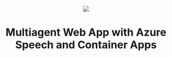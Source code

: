 <p align="center">
  <a href="https://skillicons.dev">
    <img src="https://skillicons.dev/icons?i=azure,react,nodejs,py,docker,vscode" />
  </a>
</p>

<h1 align="center">Multiagent Web App with Azure Speech and Container Apps</h1>
